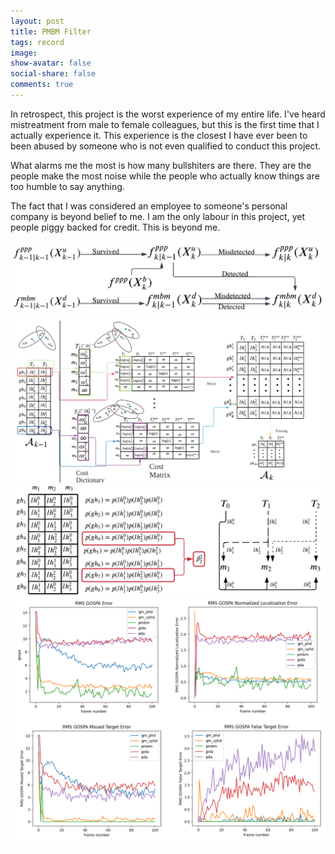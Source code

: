 ```yaml
---
layout: post
title: PMBM Filter
tags: record
image:
show-avatar: false
social-share: false
comments: true
---
```


In retrospect, this project is the worst experience of my entire life. I've heard mistreatment from male to female colleagues, but this is the first time that I actually experience it. This experience is the closest I have ever been to been abused by someone who is not even qualified to conduct this project. 

What alarms me the most is how many bullshiters are there. They are the people make the most noise while the people who actually know things are too humble to say anything.

The fact that I was considered an employee to someone's personal company is beyond belief to me. I am the only labour in this project, yet people piggy backed for credit. This is beyond me.

![1](/assets/img/PMBM/PMBM_Recursion.png)
![1](/assets/img/PMBM/PMBM.png)
![1](/assets/img/PMBM/MarginalProbability.png)
![1](/assets/img/PMBM/Simulation.png)



